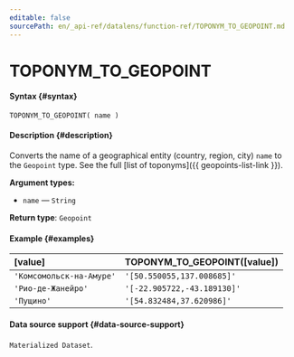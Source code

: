 ```yaml
---
editable: false
sourcePath: en/_api-ref/datalens/function-ref/TOPONYM_TO_GEOPOINT.md
---
```



# TOPONYM_TO_GEOPOINT



#### Syntax {#syntax}


```
TOPONYM_TO_GEOPOINT( name )
```

#### Description {#description}
Converts the name of a geographical entity (country, region, city) `name` to the `Geopoint` type.
See the full [list of toponyms]({{ geopoints-list-link }}).

**Argument types:**
- `name` — `String`


**Return type**: `Geopoint`

#### Example {#examples}



| **[value]**              | **TOPONYM_TO_GEOPOINT([value])**   |
|:-------------------------|:-----------------------------------|
| `'Комсомольск-на-Амуре'` | `'[50.550055,137.008685]'`         |
| `'Рио-де-Жанейро'`       | `'[-22.905722,-43.189130]'`        |
| `'Пущино'`               | `'[54.832484,37.620986]'`          |




#### Data source support {#data-source-support}

`Materialized Dataset`.
